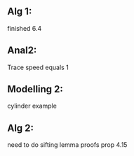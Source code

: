 ## Alg 1:
finished 6.4
## Anal2:
Trace speed equals 1

## Modelling 2:
cylinder example

## Alg 2:
need to do sifting lemma proofs
prop 4.15


